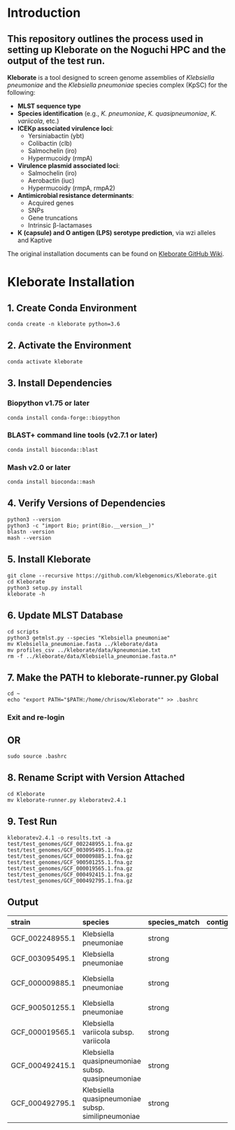 # Introduction

## This repository outlines the process used in setting up **Kleborate** on the **Noguchi HPC** and the output of the test run.

**Kleborate** is a tool designed to screen genome assemblies of *Klebsiella pneumoniae* and the *Klebsiella pneumoniae* species complex (KpSC) for the following:

- **MLST sequence type**
- **Species identification** (e.g., *K. pneumoniae*, *K. quasipneumoniae*, *K. variicola*, etc.)
- **ICEKp associated virulence loci**:
  - Yersiniabactin (ybt)
  - Colibactin (clb)
  - Salmochelin (iro)
  - Hypermucoidy (rmpA)
- **Virulence plasmid associated loci**:
  - Salmochelin (iro)
  - Aerobactin (iuc)
  - Hypermucoidy (rmpA, rmpA2)
- **Antimicrobial resistance determinants**:
  - Acquired genes
  - SNPs
  - Gene truncations
  - Intrinsic β-lactamases
- **K (capsule) and O antigen (LPS) serotype prediction**, via wzi alleles and Kaptive

The original installation documents can be found on [Kleborate GitHub Wiki](https://github.com/klebgenomics/Kleborate/wiki/Installation).

# Kleborate Installation

## 1. Create Conda Environment
```conda create -n kleborate python=3.6```

## 2. Activate the Environment
```conda activate kleborate```

## 3. Install Dependencies
###  Biopython v1.75 or later
```conda install conda-forge::biopython```

### BLAST+ command line tools (v2.7.1 or later)
```conda install bioconda::blast```

### Mash v2.0 or later
```conda install bioconda::mash```

## 4. Verify Versions of Dependencies
```
python3 --version
python3 -c "import Bio; print(Bio.__version__)"
blastn -version
mash --version
```

## 5. Install Kleborate
```
git clone --recursive https://github.com/klebgenomics/Kleborate.git
cd Kleborate
python3 setup.py install
kleborate -h
```

## 6. Update MLST Database
```
cd scripts
python3 getmlst.py --species "Klebsiella pneumoniae"
mv Klebsiella_pneumoniae.fasta ../kleborate/data
mv profiles_csv ../kleborate/data/kpneumoniae.txt
rm -f ../kleborate/data/Klebsiella_pneumoniae.fasta.n*
```

## 7. Make the PATH to kleborate-runner.py Global
```
cd ~
echo "export PATH="$PATH:/home/chrisow/Kleborate"" >> .bashrc
```

### Exit and re-login
## OR
```sudo source .bashrc```

## 8. Rename Script with Version Attached
```
cd Kleborate
mv kleborate-runner.py kleboratev2.4.1
```
## 9. Test Run
```kleboratev2.4.1 -o results.txt -a test/test_genomes/GCF_002248955.1.fna.gz test/test_genomes/GCF_003095495.1.fna.gz test/test_genomes/GCF_000009885.1.fna.gz test/test_genomes/GCF_900501255.1.fna.gz test/test_genomes/GCF_000019565.1.fna.gz test/test_genomes/GCF_000492415.1.fna.gz test/test_genomes/GCF_000492795.1.fna.gz```

## Output

| strain          | species                                            | species_match   |   contig_count |     N50 |   largest_contig |   total_size | ambiguous_bases   | QC_warnings     | ST     |   virulence_score | Yersiniabactin   |   YbST | Colibactin   |   CbST | Aerobactin   |   AbST | Salmochelin   | SmST   | RmpADC                                  | RmST   | rmpA2        | wzi    | K_locus    | Chr_ST   |   gapA |   infB |   mdh |   pgi |   phoE |   rpoB |   tonB | ybtS   | ybtX   | ybtQ   | ybtP   | ybtA   | irp2   | irp1   | ybtU   | ybtT   | ybtE   | fyuA   | clbA   | clbB   | clbC   | clbD   | clbE   | clbF   | clbG   | clbH   | clbI   | clbL   | clbM   | clbN   | clbO   | clbP   | clbQ   | iucA   | iucB   | iucC   | iucD   | iutA   | iroB   | iroC   | iroD   | iroN   | rmpA      | rmpD     | rmpC   | spurious_virulence_hits   |
|:----------------|:---------------------------------------------------|:----------------|---------------:|--------:|-----------------:|-------------:|:------------------|:----------------|:-------|------------------:|:-----------------|-------:|:-------------|-------:|:-------------|-------:|:--------------|:-------|:----------------------------------------|:-------|:-------------|:-------|:-----------|:---------|-------:|-------:|------:|------:|-------:|-------:|-------:|:-------|:-------|:-------|:-------|:-------|:-------|:-------|:-------|:-------|:-------|:-------|:-------|:-------|:-------|:-------|:-------|:-------|:-------|:-------|:-------|:-------|:-------|:-------|:-------|:-------|:-------|:-------|:-------|:-------|:-------|:-------|:-------|:-------|:-------|:-------|:----------|:---------|:-------|:--------------------------|
| GCF_002248955.1 | Klebsiella pneumoniae                              | strong          |             73 |  194261 |           362142 |      5388659 | no                | -               | ST15   |                 0 | -                |      0 | -            |      0 | -            |      0 | -             | 0      | -                                       | 0      | -            | wzi29  | KL106      | ST15     |      1 |      1 |     1 |     1 |      1 |      1 |      1 | -      | -      | -      | -      | -      | -      | -      | -      | -      | -      | -      | -      | -      | -      | -      | -      | -      | -      | -      | -      | -      | -      | -      | -      | -      | -      | -      | -      | -      | -      | -      | -      | -      | -      | -      | -         | -        | -      | -                         |
| GCF_003095495.1 | Klebsiella pneumoniae                              | strong          |            676 |   16918 |            71716 |      5800539 | no                | -               | ST258  |                 0 | -                |      0 | -            |      0 | -            |      0 | -             | 0      | -                                       | 0      | -            | wzi154 | KL107      | ST258    |      3 |      3 |     1 |     1 |      1 |      1 |     79 | -      | -      | -      | -      | -      | -      | -      | -      | -      | -      | -      | -      | -      | -      | -      | -      | -      | -      | -      | -      | -      | -      | -      | -      | -      | -      | -      | -      | -      | -      | -      | -      | -      | -      | -      | -         | -        | -      | -                         |
| GCF_000009885.1 | Klebsiella pneumoniae                              | strong          |              2 | 5248520 |          5248520 |      5472672 | no                | -               | ST23   |                 4 | ybt 2; ICEKp1    |    326 | -            |      0 | iuc 1        |      1 | iro 1,iro 3   | 19,18  | rmp 3; ICEKp1 (truncated),rmp 1; KpVP-1 | 119,26 | rmpA2_3-47%  | wzi1   | KL1        | ST23     |      2 |      1 |     1 |     1 |      9 |      4 |     12 | 9      | 7      | 9      | 6      | 5      | 1      | 1      | 6      | 7      | 7      | 6      | -      | -      | -      | -      | -      | -      | -      | -      | -      | -      | -      | -      | -      | -      | -      | 1      | 1      | 1      | 1      | 1      | 1,21   | 2,39   | 1,19   | 1,5    | 11,2      | 38-86%,2 | 6,2    | -                         |
| GCF_900501255.1 | Klebsiella pneumoniae                              | strong          |            134 |  303226 |           623663 |      5449387 | no                | -               | ST86   |                 3 | -                |      0 | -            |      0 | iuc 1        |      1 | iro 1         | 1      | rmp 1; KpVP-1,-                         | 26,0   | rmpA2_9*-50% | wzi2   | KL2 (KL30) | ST86     |      9 |      4 |     2 |     1 |      1 |      1 |     27 | -      | -      | -      | -      | -      | -      | -      | -      | -      | -      | -      | -      | -      | -      | -      | -      | -      | -      | -      | -      | -      | -      | -      | -      | -      | -      | 1      | 1      | 1      | 1      | 1      | 1      | 1      | 1      | 1      | 2,40*-51% | 2,-      | 2,-    | -                         |
| GCF_000019565.1 | Klebsiella variicola subsp. variicola              | strong          |              3 | 5641239 |          5641239 |      5920257 | no                | -               | ST146  |                 0 | -                |      0 | -            |      0 | -            |      0 | -             | 0      | -                                       | 0      | -            | wzi159 | KL30       | ST146    |     16 |     24 |    30 |    27 |     36 |     22 |     55 | -      | -      | -      | -      | -      | -      | -      | -      | -      | -      | -      | -      | -      | -      | -      | -      | -      | -      | -      | -      | -      | -      | -      | -      | -      | -      | -      | -      | -      | -      | -      | -      | -      | -      | -      | -         | -        | -      | -                         |
| GCF_000492415.1 | Klebsiella quasipneumoniae subsp. quasipneumoniae  | strong          |             10 | 5263297 |          5263297 |      5539132 | yes (21956)       | ambiguous_bases | ST1437 |                 0 | -                |      0 | -            |      0 | -            |      0 | -             | 0      | -                                       | 0      | -            | wzi185 | KL46       | ST1437   |     17 |     19 |    69 |    39 |    185 |     21 |    238 | -      | -      | -      | -      | -      | -      | -      | -      | -      | -      | -      | -      | -      | -      | -      | -      | -      | -      | -      | -      | -      | -      | -      | -      | -      | -      | -      | -      | -      | -      | -      | -      | -      | -      | -      | -         | -        | -      | -                         |
| GCF_000492795.1 | Klebsiella quasipneumoniae subsp. similipneumoniae | strong          |              2 | 5142035 |          5142035 |      5241816 | yes (1275)        | ambiguous_bases | ST1435 |                 0 | -                |      0 | -            |      0 | -            |      0 | -             | 0      | -                                       | 0      | -            | wzi183 | KL21       | ST1435   |     18 |     88 |   128 |   116 |     11 |     99 |    237 | -      | -      | -      | -      | -      | -      | -      | -      | -      | -      | -      | -      | -      | -      | -      | -      | -      | -      | -      | -      | -      | -      | -      | -      | -      | -      | -      | -      | -      | -      | -      | -      | -      | -      | -      | -         | -        | -      | -                         |
